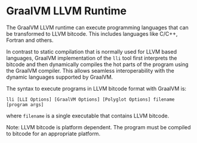 # GraalVM LLVM Runtime

The GraalVM LLVM runtime can execute programming languages that can be transformed to LLVM bitcode. This includes languages like C/C++, Fortran and others.

In contrast to static compilation that is normally used for LLVM based
languages, GraalVM implementation of the `lli` tool first interprets the bitcode and then dynamically compiles the
hot parts of the program using the GraalVM compiler. This allows seamless
interoperability with the dynamic languages supported by GraalVM.

The syntax to execute programs in LLVM bitcode format with GraalVM is:
```
lli [LLI Options] [GraalVM Options] [Polyglot Options] filename [program args]
```
where `filename` is a single executable that contains LLVM bitcode.

Note: LLVM bitcode is platform dependent. The program must be compiled to
bitcode for an appropriate platform.
